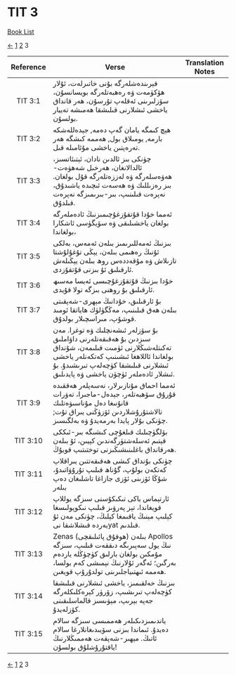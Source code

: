# TIT 3
[Book List](../README.md)

[<-](./chapter_2.md) [1](./chapter_1.md) [2](./chapter_2.md) 3 

| Reference | Verse | Translation Notes |
|:---------:|-------|-------------------|
|TIT 3:1|قېرىندەشلەرگە بۇنى خاتىرلەت، ئۇلار ھۆكۈمەت ۋە رەھبەتلەرگە بويسانسۇن، سۆزلىرىنى ئەقلەپ تۇرسۇن، ھەر قانداق ياخشى ئىشلارنى قىلىشقا ھەمىشە تەييار بولسۇن.||
|TIT 3:2|ھېچ كىمگە يامان گەپ دەمە, جېدەللەشكە بارمە, يومىلاق بول, ھەممە كىشگە ھەر تەرەپتىن ياخشى مۇئامىلە قىل.||
|TIT 3:3|چۈنكى بىز ئالدىن نادان، ئېتىئاتسىز، ئالدالانغان، ھەرخىل شەھۋەت-ھەۋەسلەرگە ۋە لەززەتلەرگە قۇل بولغان. بىز رەزىللىك ۋە ھەسەت ئىچىدە ياشىدۇق، نەپرەت قىلىنىپ، بىر-بىرىمىزگە نەپرەت قىلدۇق.||
|TIT 3:4|ئەمما خۇدا قۇتقۇزغۇچىمىزنىڭ ئادەملەرگە بولغان ياخشىلىقى ۋە سۆيگۈسى ئاشكارا بولغاندا،||
|TIT 3:5|بىزنىڭ ئەمەللىرىمىز بىلەن ئەمەس، بەلكى ئۇنىڭ رەھىمى بىلەن، يېڭى تۇغۇلۇشتا تازىلاش ۋە مۇقەددەس روھ بىلەن يېڭىلەش ئارقىلىق ئۇ بىزنى قۇتقۇزدى.||
|TIT 3:6|خۇدا بىزنىڭ قۇتقۇزغۇچىسى ئەيسا مەسىھ ئارقىلىق بۇ روھنى بىزگە تولا قۇيدى.||
|TIT 3:7|بۇ ئارقىلىق، خۇدانىڭ مېھرى-شەپقىتى بىلەن ھەق قىلىنىپ، مەڭگۈلۈك ھاياتقا ئومىد قوشۇپ، مىراسچىلار بولدۇق.||
|TIT 3:8|بۇ سۆزلەر ئىشەنچلىك ۋە توغرا. مەن سىزدىن بۇ ھەقىقەتلەرنى داۋاملىق تەكىتلەشىڭلارنى ئۈمىت قىلىمەن، شۇنداق بولغاندا ئاللاھغا ئىشىنىپ كەتكەنلەر ياخشى ئىشلارنى قىلىشقا كۈچەلەپ تىرىشىدۇ. بۇ ئىشلار ئادەملەر ئۈچۈن ياخشى ۋە پايدىلىق.||
|TIT 3:9|ئەمما احماق مۇنازىرلار، نەسەپلەر ھەققىدە قۇرۇق سۆھبەتلەر، جېدەل-ماجىرا، تەۋرات قانۇنىغا دەل مۇناسىۋەتلىك تالاشتۇرۇشلاردىن ئۆزۈڭنى يىراق تۇت; چۈنكى بۇلار پايدا بەرمەيدۇ ۋە بەلگىسىز.||
|TIT 3:10|بۆلگۈچىلىك قىلغۇچى كىشىگە بىر-ئىككى قېتىم ئەسلەشتۈرگەندىن كېيىن، ئۇ بىلەن ھەرقانداق باغلىنىشىڭىزنى توختىتىپ قويۇڭ.||
|TIT 3:11|چۈنكى بۇنداق كىشى ھەقىقەتتىن يىراقلاپ كەتكەن بولۇپ، گۇناھ قىلىپ تۇرۇۋاتىدۇ، شۇڭا ئۆزىنى ئۆزى جازاغا تاشلىغان دەپ بىلەر||
|TIT 3:12|ئارتېماس ياكى تىكىكۇسنى سىزگە يوللاپ قويغاندا، تېز پەرۋىز قىلىپ نىكوپولىسغا كېلىپ مېنىڭ ياقىمغا كېلىڭ، چۈنكى مەن ئۇ يەردە قىشلاشقا نىyat قىلدىم.||
|TIT 3:13|Zenas (ھوقۇق پائىلىقچى) بىلەن Apollos نىڭ يول سەپىرىگە دىققەت قىلىپ، سىزگە مۇمكىن بولغان بارلىق كۈچۈڭلە ياردەم بەرگىن؛ ئەگەر ئۇلارنىڭ نېمىشى كەم بولسا، ھەممە ئىھتىياجلىرىنى تولدۇرۇپ قويغىن.||
|TIT 3:14|بىزنىڭ خەلقىمىز، ياخشى ئىشلارنى قىلىشقا كۈچەلەپ تىرىشىپ، زۆرۈر كېرەكلىكلەرگە جەپە بېرىپ، مېۋىسىز قالماسلىقىنى كۆزلەيدۇ.||
|TIT 3:15|ياندىمىزدىكىلەر ھەممىسى سىزگە سالام دەيدۇ. ئىماندا بىزنى سۆيىدىغانلارغا سالام ئاتىڭ. مېھىر-شەپقەت ھەممىڭلارنىڭ ياقتۇرۇشلۇق بولسۇن!||


[<-](./chapter_2.md) [1](./chapter_1.md) [2](./chapter_2.md) 3 